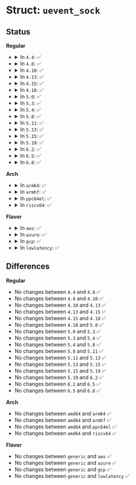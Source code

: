# Struct: <code>uevent_sock</code>

## Status
<b>Regular</b>
<ul>
<li>
<details>
<summary>In <code>4.4</code>: ✅</summary>

```c
struct uevent_sock {
    struct list_head list;
    struct sock *sk;
};
```
</details>
</li>
<li>
<details>
<summary>In <code>4.8</code>: ✅</summary>

```c
struct uevent_sock {
    struct list_head list;
    struct sock *sk;
};
```
</details>
</li>
<li>
<details>
<summary>In <code>4.10</code>: ✅</summary>

```c
struct uevent_sock {
    struct list_head list;
    struct sock *sk;
};
```
</details>
</li>
<li>
<details>
<summary>In <code>4.13</code>: ✅</summary>

```c
struct uevent_sock {
    struct list_head list;
    struct sock *sk;
};
```
</details>
</li>
<li>
<details>
<summary>In <code>4.15</code>: ✅</summary>

```c
struct uevent_sock {
    struct list_head list;
    struct sock *sk;
};
```
</details>
</li>
<li>
<details>
<summary>In <code>4.18</code>: ✅</summary>

```c
struct uevent_sock {
    struct list_head list;
    struct sock *sk;
};
```
</details>
</li>
<li>
<details>
<summary>In <code>5.0</code>: ✅</summary>

```c
struct uevent_sock {
    struct list_head list;
    struct sock *sk;
};
```
</details>
</li>
<li>
<details>
<summary>In <code>5.3</code>: ✅</summary>

```c
struct uevent_sock {
    struct list_head list;
    struct sock *sk;
};
```
</details>
</li>
<li>
<details>
<summary>In <code>5.4</code>: ✅</summary>

```c
struct uevent_sock {
    struct list_head list;
    struct sock *sk;
};
```
</details>
</li>
<li>
<details>
<summary>In <code>5.8</code>: ✅</summary>

```c
struct uevent_sock {
    struct list_head list;
    struct sock *sk;
};
```
</details>
</li>
<li>
<details>
<summary>In <code>5.11</code>: ✅</summary>

```c
struct uevent_sock {
    struct list_head list;
    struct sock *sk;
};
```
</details>
</li>
<li>
<details>
<summary>In <code>5.13</code>: ✅</summary>

```c
struct uevent_sock {
    struct list_head list;
    struct sock *sk;
};
```
</details>
</li>
<li>
<details>
<summary>In <code>5.15</code>: ✅</summary>

```c
struct uevent_sock {
    struct list_head list;
    struct sock *sk;
};
```
</details>
</li>
<li>
<details>
<summary>In <code>5.19</code>: ✅</summary>

```c
struct uevent_sock {
    struct list_head list;
    struct sock *sk;
};
```
</details>
</li>
<li>
<details>
<summary>In <code>6.2</code>: ✅</summary>

```c
struct uevent_sock {
    struct list_head list;
    struct sock *sk;
};
```
</details>
</li>
<li>
<details>
<summary>In <code>6.5</code>: ✅</summary>

```c
struct uevent_sock {
    struct list_head list;
    struct sock *sk;
};
```
</details>
</li>
<li>
<details>
<summary>In <code>6.8</code>: ✅</summary>

```c
struct uevent_sock {
    struct list_head list;
    struct sock *sk;
};
```
</details>
</li>
</ul>
<b>Arch</b>
<ul>
<li>
<details>
<summary>In <code>arm64</code>: ✅</summary>

```c
struct uevent_sock {
    struct list_head list;
    struct sock *sk;
};
```
</details>
</li>
<li>
<details>
<summary>In <code>armhf</code>: ✅</summary>

```c
struct uevent_sock {
    struct list_head list;
    struct sock *sk;
};
```
</details>
</li>
<li>
<details>
<summary>In <code>ppc64el</code>: ✅</summary>

```c
struct uevent_sock {
    struct list_head list;
    struct sock *sk;
};
```
</details>
</li>
<li>
<details>
<summary>In <code>riscv64</code>: ✅</summary>

```c
struct uevent_sock {
    struct list_head list;
    struct sock *sk;
};
```
</details>
</li>
</ul>
<b>Flavor</b>
<ul>
<li>
<details>
<summary>In <code>aws</code>: ✅</summary>

```c
struct uevent_sock {
    struct list_head list;
    struct sock *sk;
};
```
</details>
</li>
<li>
<details>
<summary>In <code>azure</code>: ✅</summary>

```c
struct uevent_sock {
    struct list_head list;
    struct sock *sk;
};
```
</details>
</li>
<li>
<details>
<summary>In <code>gcp</code>: ✅</summary>

```c
struct uevent_sock {
    struct list_head list;
    struct sock *sk;
};
```
</details>
</li>
<li>
<details>
<summary>In <code>lowlatency</code>: ✅</summary>

```c
struct uevent_sock {
    struct list_head list;
    struct sock *sk;
};
```
</details>
</li>
</ul>

## Differences
<b>Regular</b>
<ul>
<li>
No changes between <code>4.4</code> and <code>4.8</code> ✅
</li>
<li>
No changes between <code>4.8</code> and <code>4.10</code> ✅
</li>
<li>
No changes between <code>4.10</code> and <code>4.13</code> ✅
</li>
<li>
No changes between <code>4.13</code> and <code>4.15</code> ✅
</li>
<li>
No changes between <code>4.15</code> and <code>4.18</code> ✅
</li>
<li>
No changes between <code>4.18</code> and <code>5.0</code> ✅
</li>
<li>
No changes between <code>5.0</code> and <code>5.3</code> ✅
</li>
<li>
No changes between <code>5.3</code> and <code>5.4</code> ✅
</li>
<li>
No changes between <code>5.4</code> and <code>5.8</code> ✅
</li>
<li>
No changes between <code>5.8</code> and <code>5.11</code> ✅
</li>
<li>
No changes between <code>5.11</code> and <code>5.13</code> ✅
</li>
<li>
No changes between <code>5.13</code> and <code>5.15</code> ✅
</li>
<li>
No changes between <code>5.15</code> and <code>5.19</code> ✅
</li>
<li>
No changes between <code>5.19</code> and <code>6.2</code> ✅
</li>
<li>
No changes between <code>6.2</code> and <code>6.5</code> ✅
</li>
<li>
No changes between <code>6.5</code> and <code>6.8</code> ✅
</li>
</ul>
<b>Arch</b>
<ul>
<li>
No changes between <code>amd64</code> and <code>arm64</code> ✅
</li>
<li>
No changes between <code>amd64</code> and <code>armhf</code> ✅
</li>
<li>
No changes between <code>amd64</code> and <code>ppc64el</code> ✅
</li>
<li>
No changes between <code>amd64</code> and <code>riscv64</code> ✅
</li>
</ul>
<b>Flavor</b>
<ul>
<li>
No changes between <code>generic</code> and <code>aws</code> ✅
</li>
<li>
No changes between <code>generic</code> and <code>azure</code> ✅
</li>
<li>
No changes between <code>generic</code> and <code>gcp</code> ✅
</li>
<li>
No changes between <code>generic</code> and <code>lowlatency</code> ✅
</li>
</ul>
